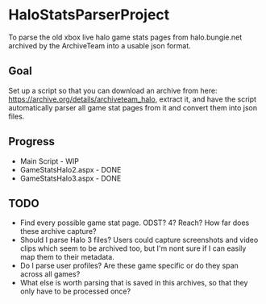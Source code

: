 # HaloStatsParserProject
To parse the old xbox live halo game stats pages from halo.bungie.net archived by the ArchiveTeam into a usable json format.

## Goal
Set up a script so that you can download an archive from here: https://archive.org/details/archiveteam_halo, extract it, and have the script automatically parser all game stat pages from it and convert them into json files.

## Progress
- Main Script - WIP
- GameStatsHalo2.aspx - DONE
- GameStatsHalo3.aspx - DONE

## TODO
- Find every possible game stat page. ODST? 4? Reach? How far does these archive capture?
- Should I parse Halo 3 files? Users could capture screenshots and video clips which seem to be archived too, but I'm nont sure if I can easily map them to their metadata.
- Do I parse user profiles? Are these game specific or do they span across all games?
- What else is worth parsing that is saved in this archives, so that they only have to be processed once?
